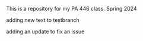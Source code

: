 This is a repository for my PA 446 class.
Spring 2024

adding new text to testbranch

adding an update to fix an issue